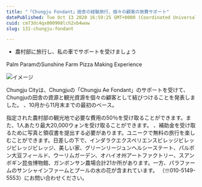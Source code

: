 ```yaml
---
title: "「Chungju Fondant」田舎の経験旅行、個々の顧客の旅費サポート"
datePublished: Tue Oct 13 2020 16:59:25 GMT+0000 (Coordinated Universal Time)
cuid: cm73dc4qx000908lch2vb4wow
slug: 131-chungju-fondant

---
```



- 農村部に旅行し、私の車でサポートを受けましょう

Palm ParamのSunshine Farm Pizza Making Experience

![イメージ](https://cdn.hashnode.com/res/hashnode/image/upload/v1739452883273/e3cdef61-fef1-4222-b5d1-d56998df9051.jpeg)

Chungju Cityは、Chungjuの「Chungju Ae Fondant」のサポートを受けて、Chungjuの田舎の資源と観光資源を個々の顧客として結びつけることを発表しました。 、10月から11月末までの最初のベース。

指定された農村部の観光地で必要な費用の50％を受け取ることができます。また、1人あたり最大20,000ウォンを受け取ることができます。 、補助金を受け取るために写真と領収書を提出する必要があります。ユニークで無料の旅行を楽しむことができます。日差しの下で、インダラクエクスペリエンスビレッジビレッジビレッジビレッジ、美しい家、グリーンリージュンヘルシーステート、パルボン大豆フィールド、ウーリムガーデン、オハイオ州アートファクトリー、スアンボギン昆虫博物館、ガンボンサン農場合計21か所があります。一方、パラファームのサンシャインファームとプールの水の花が含まれています。 （☏010-5149-5553）にお問い合わせください。
